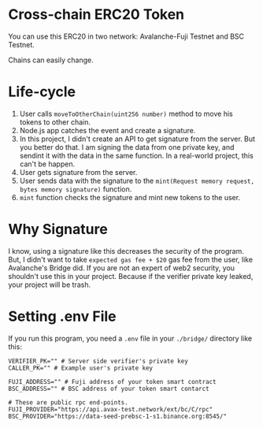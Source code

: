 # Cross-chain ERC20 Token

You can use this ERC20 in two network: Avalanche-Fuji Testnet and BSC Testnet.

Chains can easily change.

# Life-cycle

1. User calls `moveToOtherChain(uint256 number)` method to move his tokens to other chain.
2. Node.js app catches the event and create a signature.
3. In this project, I didn't create an API to get signature from the server. But you better do that. I am signing the data from one private key, and sendint it with the data in the same function. In a real-world project, this can't be happen.
4. User gets signature from the server.
5. User sends data with the signature to the `mint(Request memory request, bytes memory signature)` function.
6. `mint` function checks the signature and mint new tokens to the user.

# Why Signature

I know, using a signature like this decreases the security of the program. But, I didn't want to take `expected gas fee + $20` gas fee from the user, like Avalanche's Bridge did.
If you are not an expert of web2 security, you shouldn't use this in your project. Because if the verifier private key leaked, your project will be trash.

# Setting .env File

If you run this program, you need a `.env` file in your `./bridge/` directory like this:

```
VERIFIER_PK="" # Server side verifier's private key
CALLER_PK="" # Example user's private key

FUJI_ADDRESS="" # Fuji address of your token smart contract
BSC_ADDRESS="" # BSC address of your token smart contarct

# These are public rpc end-points.
FUJI_PROVIDER="https://api.avax-test.network/ext/bc/C/rpc"
BSC_PROVIDER="https://data-seed-prebsc-1-s1.binance.org:8545/"
```
